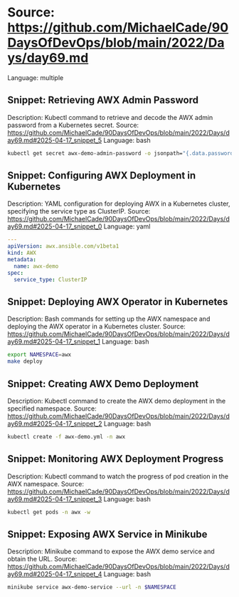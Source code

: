 # Source: https://github.com/MichaelCade/90DaysOfDevOps/blob/main/2022/Days/day69.md
Language: multiple

## Snippet: Retrieving AWX Admin Password
Description: Kubectl command to retrieve and decode the AWX admin password from a Kubernetes secret.
Source: https://github.com/MichaelCade/90DaysOfDevOps/blob/main/2022/Days/day69.md#2025-04-17_snippet_5
Language: bash

```bash
kubectl get secret awx-demo-admin-password -o jsonpath="{.data.password}" -n awx| base64 --decode
```

## Snippet: Configuring AWX Deployment in Kubernetes
Description: YAML configuration for deploying AWX in a Kubernetes cluster, specifying the service type as ClusterIP.
Source: https://github.com/MichaelCade/90DaysOfDevOps/blob/main/2022/Days/day69.md#2025-04-17_snippet_0
Language: yaml

```yaml
---
apiVersion: awx.ansible.com/v1beta1
kind: AWX
metadata:
  name: awx-demo
spec:
  service_type: ClusterIP
```

## Snippet: Deploying AWX Operator in Kubernetes
Description: Bash commands for setting up the AWX namespace and deploying the AWX operator in a Kubernetes cluster.
Source: https://github.com/MichaelCade/90DaysOfDevOps/blob/main/2022/Days/day69.md#2025-04-17_snippet_1
Language: bash

```bash
export NAMESPACE=awx
make deploy
```

## Snippet: Creating AWX Demo Deployment
Description: Kubectl command to create the AWX demo deployment in the specified namespace.
Source: https://github.com/MichaelCade/90DaysOfDevOps/blob/main/2022/Days/day69.md#2025-04-17_snippet_2
Language: bash

```bash
kubectl create -f awx-demo.yml -n awx
```

## Snippet: Monitoring AWX Deployment Progress
Description: Kubectl command to watch the progress of pod creation in the AWX namespace.
Source: https://github.com/MichaelCade/90DaysOfDevOps/blob/main/2022/Days/day69.md#2025-04-17_snippet_3
Language: bash

```bash
kubectl get pods -n awx -w
```

## Snippet: Exposing AWX Service in Minikube
Description: Minikube command to expose the AWX demo service and obtain the URL.
Source: https://github.com/MichaelCade/90DaysOfDevOps/blob/main/2022/Days/day69.md#2025-04-17_snippet_4
Language: bash

```bash
minikube service awx-demo-service --url -n $NAMESPACE
```